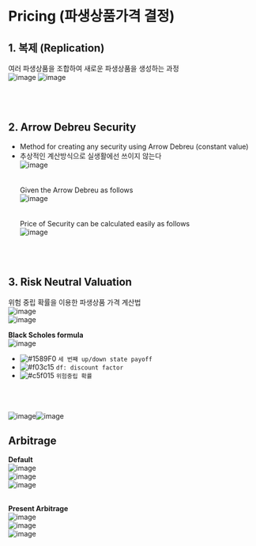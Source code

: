 # Pricing (파생상품가격 결정)
## 1. 복제 (Replication)
여러 파생상품을 조합하여 새로운 파생상품을 생성하는 과정 </br>
![image](https://github.com/juho-creator/Investing/assets/72856990/a1268bda-c205-492a-b043-cf3f718ace07)
![image](https://github.com/juho-creator/Investing/assets/72856990/486b0f89-e954-407d-aa27-9b3d0c60f591)
</br></br></br></br>




## 2. Arrow Debreu Security 
- Method for creating any security using Arrow Debreu (constant value)
- 추상적인 계산방식으로 실생활에선 쓰이지 않는다 </br>
![image](https://github.com/juho-creator/Investing/assets/72856990/793fc09d-283c-4140-83a2-170c9f37419a) </br></br></br>
Given the Arrow Debreu as follows </br>
![image](https://github.com/juho-creator/Investing/assets/72856990/b51873a8-bb10-4538-b177-28c65210b277)</br></br></br>
Price of Security can be calculated easily as follows </br>
![image](https://github.com/juho-creator/Investing/assets/72856990/39410b58-9937-4d8a-a428-39ab4924a33c)
</br></br></br></br>


## 3. Risk Neutral Valuation
위험 중립 확률을 이용한 파생상품 가격 계산법 </br>
![image](https://github.com/juho-creator/Investing/assets/72856990/dfcefe0d-6b20-4079-bf05-aba58de8e09b) 
</br>
![image](https://github.com/juho-creator/Investing/assets/72856990/04c50adb-d6ab-4ceb-b02c-6796ac420220)
</br>

**Black Scholes formula**</br>
![image](https://github.com/juho-creator/Investing/assets/72856990/24f73be7-4c73-414d-9792-9737fe54d710)


- ![#1589F0](https://placehold.co/15x15/008000/1589F0.png) `세 번째 up/down state payoff`
- ![#f03c15](https://placehold.co/15x15/f03c15/f03c15.png) `df: discount factor`
- ![#c5f015](https://placehold.co/15x15/FFFF00/c5f015.png) `위험중립 확률`
</br></br></br></br>



![image](https://github.com/juho-creator/Investing/assets/72856990/4d3732e8-07e4-46f6-b266-5ebcf01975e8)![image](https://github.com/juho-creator/Investing/assets/72856990/2c71c67e-e648-43d7-82ee-f3291d0e7a33)
## Arbitrage
**Default** </br>
![image](https://github.com/juho-creator/Investing/assets/72856990/bc8192f9-2f2c-42f7-89b2-510afc0b7518) </br>
![image](https://github.com/juho-creator/Investing/assets/72856990/16154d9c-3700-458b-8856-da8d38542c67)</br>
![image](https://github.com/juho-creator/Investing/assets/72856990/550b31f7-cbc9-4ec8-9ea5-f35f0624009b)
</br></br>

**Present Arbitrage**  </br>
![image](https://github.com/juho-creator/Investing/assets/72856990/752de4d2-8711-4fe7-83e7-e7d027db3e88)</br>
![image](https://github.com/juho-creator/Investing/assets/72856990/476313f0-d203-4f65-ac34-84d9514af439) </br>
![image](https://github.com/juho-creator/Investing/assets/72856990/190da955-9cb7-4507-9f18-cc40a18f4733)
</br></br></br></br>

